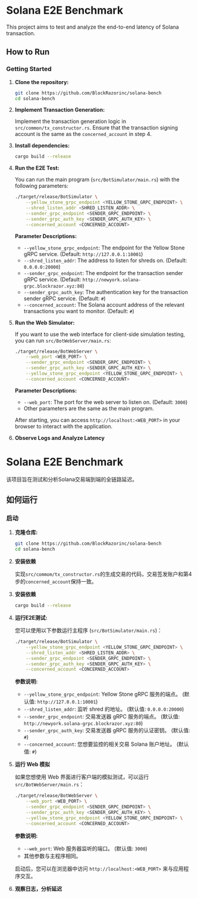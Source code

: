 # Solana E2E Benchmark

This project aims to test and analyze the end-to-end latency of Solana transaction.

## How to Run

### Getting Started

1.  **Clone the repository:**

    ```bash
    git clone https://github.com/BlockRazorinc/solana-bench
    cd solana-bench
    ```

2.  **Implement Transaction Generation:**

    Implement the transaction generation logic in `src/common/tx_constructor.rs`. Ensure that the transaction signing account is the same as the `concerned_account` in step 4.

3.  **Install dependencies:**

    ```bash
    cargo build --release
    ```

4.  **Run the E2E Test:**

    You can run the main program (`src/BotSimulator/main.rs`) with the following parameters:

    ```bash
    ./target/release/BotSimulator \
        --yellow_stone_grpc_endpoint <YELLOW_STONE_GRPC_ENDPOINT> \
        --shred_listen_addr <SHRED_LISTEN_ADDR> \
        --sender_grpc_endpoint <SENDER_GRPC_ENDPOINT> \
        --sender_grpc_auth_key <SENDER_GRPC_AUTH_KEY> \
        --concerned_account <CONCERNED_ACCOUNT>
    ```

    **Parameter Descriptions:**

    * `--yellow_stone_grpc_endpoint`: The endpoint for the Yellow Stone gRPC service. (Default: `http://127.0.0.1:10001`)
    * `--shred_listen_addr`: The address to listen for shreds on. (Default: `0.0.0.0:20000`)
    * `--sender_grpc_endpoint`: The endpoint for the transaction sender gRPC service. (Default: `http://newyork.solana-grpc.blockrazor.xyz:80`)
    * `--sender_grpc_auth_key`: The authentication key for the transaction sender gRPC service. (Default: `#`)
    * `--concerned_account`: The Solana account address of the relevant transactions you want to monitor. (Default: `#`)

5.  **Run the Web Simulator:**

    If you want to use the web interface for client-side simulation testing, you can run `src/BotWebServer/main.rs`:

    ```bash
    ./target/release/BotWebServer \
        --web_port <WEB_PORT> \
        --sender_grpc_endpoint <SENDER_GRPC_ENDPOINT> \
        --sender_grpc_auth_key <SENDER_GRPC_AUTH_KEY> \
        --yellow_stone_grpc_endpoint <YELLOW_STONE_GRPC_ENDPOINT> \
        --concerned_account <CONCERNED_ACCOUNT>
    ```

    **Parameter Descriptions:**

    * `--web_port`: The port for the web server to listen on. (Default: `3000`)
    * Other parameters are the same as the main program.

    After starting, you can access `http://localhost:<WEB_PORT>` in your browser to interact with the application.

6.  **Observe Logs and Analyze Latency**


# Solana E2E Benchmark

该项目旨在测试和分析Solana交易端到端的全链路延迟。

## 如何运行

### 启动

1.  **克隆仓库:**
    ```bash
    git clone https://github.com/BlockRazorinc/solana-bench
    cd solana-bench
    ```

2. **安装依赖**
 
   实现`src/commom/tx_constructor.rs`的生成交易的代码，交易签发账户和第4步的`concerned_account`保持一致。
 
3. **安装依赖**
    ```bash
    cargo build --release
    ```

4.  **运行E2E测试:**

    您可以使用以下参数运行主程序 (`src/BotSimulator/main.rs`)：

    ```bash
    ./target/release/BotSimulator \
        --yellow_stone_grpc_endpoint <YELLOW_STONE_GRPC_ENDPOINT> \
        --shred_listen_addr <SHRED_LISTEN_ADDR> \
        --sender_grpc_endpoint <SENDER_GRPC_ENDPOINT> \
        --sender_grpc_auth_key <SENDER_GRPC_AUTH_KEY> \
        --concerned_account <CONCERNED_ACCOUNT>
    ```

    **参数说明:**

    *   `--yellow_stone_grpc_endpoint`: Yellow Stone gRPC 服务的端点。 (默认值: `http://127.0.0.1:10001`)
    *   `--shred_listen_addr`: 监听 shred 的地址。 (默认值: `0.0.0.0:20000`)
    *   `--sender_grpc_endpoint`: 交易发送器 gRPC 服务的端点。 (默认值: `http://newyork.solana-grpc.blockrazor.xyz:80`)
    *   `--sender_grpc_auth_key`: 交易发送器 gRPC 服务的认证密钥。 (默认值: `#`)
    *   `--concerned_account`: 您想要监控的相关交易 Solana 账户地址。 (默认值: `#`)

5.  **运行 Web 模拟**

    如果您想使用 Web 界面进行客户端的模拟测试，可以运行 `src/BotWebServer/main.rs`：

    ```bash
    ./target/release/BotWebServer \
        --web_port <WEB_PORT> \
        --sender_grpc_endpoint <SENDER_GRPC_ENDPOINT> \
        --sender_grpc_auth_key <SENDER_GRPC_AUTH_KEY> \
        --yellow_stone_grpc_endpoint <YELLOW_STONE_GRPC_ENDPOINT> \
        --concerned_account <CONCERNED_ACCOUNT>
    ```

    **参数说明:**

    *   `--web_port`: Web 服务器监听的端口。 (默认值: `3000`)
    *   其他参数与主程序相同。

    启动后，您可以在浏览器中访问 `http://localhost:<WEB_PORT>` 来与应用程序交互。

6.  **观察日志，分析延迟**
